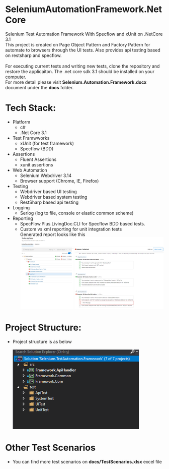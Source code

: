 # SeleniumAutomationFramework.NetCore
Selenium Test Automation Framework With Specflow and xUnit on .NetCore 3.1 <br/>
This project is created on Page Object Pattern and Factory Pattern for automate to browsers through the UI tests. Also provides api testing based on restsharp and specflow. <br/><br/>
For executing current tests and writing new tests, clone the repository and restore the applicaiton. The .net core sdk 3.1 should be installed on your computer. <br/>
For more detail please visit **Selenium.Automation.Framework.docx** document under the **docs** folder. <br/>

# Tech Stack:
* Platform
  * c#
  * .Net Core 3.1 
* Test Framwworks
  * xUnit (for test framework)
  * Specflow (BDD)
* Assertions
  * Fluent Assertions
  * xunit assertions
* Web Automation
  * Selenium Webdriver 3.14
  * Browser support (Chrome, IE, Firefox)
* Testing
  * Webdriver based UI testing
  * Webdriver based system testing
  * RestSharp based api testing
* Logging
  * Serlog (log to file, console or elastic common scheme)
* Reporting
  * SpecFlow.Plus.LivingDoc.CLI for Specflow BDD based tests.
  * Custom vs xml reporting for unit  integration tests<br/>
 Generated report looks like this <br/>
![alt text](https://github.com/barisgul/SeleniumAutomationFramework.NetCore/blob/master/docs/images/Report.LivingDocumantation.PNG?raw=true)

# Project Structure:
* Project structure is as below <br/><br/>
 ![alt text](https://github.com/barisgul/SeleniumAutomationFramework.NetCore/blob/master/docs/images/projectStructure.PNG?raw=true)

# Other Test Scenarios
* You can find more test scenarios on **docs/TestScenarios.xlsx** excel file



